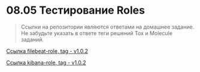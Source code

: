 # 08.05 Тестирование Roles


> Ссылки на репозитории являются ответами на домашнее задание. Не забудьте указать в ответе теги решений Tox и Molecule заданий.

[ Ссылка filebeat-role, tag - v1.0.2 ](https://github.com/Fleedstix/filebeat-role/tree/v1.0.2)

[ Ссылка kibana-role, tag - v1.0.2 ](https://github.com/Fleedstix/kibana-role/tree/v1.0.2)
